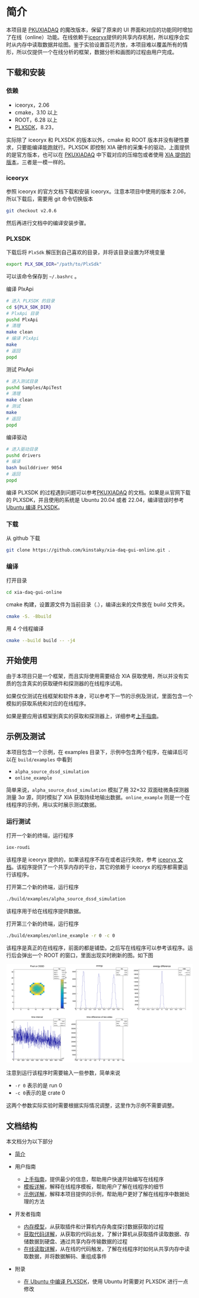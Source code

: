 # 简介

本项目是 [PKUXIADAQ](https://github.com/wuhongyi/PKUXIADAQ) 的魔改版本，保留了原来的 UI 界面和对应的功能同时增加了在线（online）功能。在线依赖于[iceoryx](https://iceoryx.io/latest/)提供的共享内存机制，所以程序会实时从内存中读取数据并绘图。鉴于实验设置百花齐放，本项目难以覆盖所有的情形，所以仅提供一个在线分析的框架，数据分析和画图的过程由用户完成。

## 下载和安装

### 依赖

+ iceoryx，2.06
+ cmake，3.10 以上
+ ROOT，6.28 以上
+ [PLXSDK](https://www.broadcom.com/products/pcie-switches-retimers/software-dev-kits)，8.23，

实际除了 iceoryx 和 PLXSDK 的版本以外，cmake 和 ROOT 版本并没有硬性要求，只要能编译能跑就行。PLXSDK 即控制 XIA 硬件的采集卡的驱动，上面提供的是官方版本，也可以在 [PKUXIADAQ](https://github.com/wuhongyi/PKUXIADAQ) 中下载对应的压缩包或者使用 [XIA 提供的版本](https://github.com/xiallc/broadcom_pci_pcie_sdk)，三者是一模一样的。

### iceoryx

参照 iceoryx 的官方文档下载和安装 iceoryx。注意本项目中使用的版本 2.06，所以下载后，需要用 git 命令切换版本

```bash
git checkout v2.0.6
```

然后再进行文档中的编译安装步骤。

### PLXSDK

下载后将 `PlxSdk` 解压到自己喜欢的目录，并将该目录设置为环境变量

```bash
export PLX_SDK_DIR="/path/to/PlxSdk"
```

可以该命令保存到 `~/.bashrc` 。

编译 PlxApi

```bash
# 进入 PLXSDK 的目录
cd ${PLX_SDK_DIR}
# PlxApi 目录
pushd PlxApi
# 清理
make clean
# 编译 PlxApi
make
# 返回
popd
```

测试 PlxApi

```bash
# 进入测试目录
pushd Samples/ApiTest
# 清理
make clean
# 测试
make
# 返回
popd
```

编译驱动

```bash
# 进入驱动目录
pushd drivers
# 编译
bash builddriver 9054
# 返回
popd
```

编译 PLXSDK 的过程遇到问题可以参考[PKUXIADAQ](http://wuhongyi.cn/PKUXIADAQ/zh/INSTALL.html) 的文档。如果是从官网下载的 PLXSDK，并且使用的系统是 Ubuntu 20.04 或者 22.04，编译错误时参考 [Ubuntu 编译 PLXSDK](compile_plxsdk_ubuntu.md)。

### 下载

从 github 下载

```bash
git clone https://github.com/kinstaky/xia-daq-gui-online.git .
```

### 编译

打开目录

```bash
cd xia-daq-gui-online
```

cmake 构建，设置源文件为当前目录（.），编译出来的文件放在 build 文件夹。

```bash
cmake -S. -Bbuild
```

用 4 个线程编译

```bash
cmake --build build -- -j4
```

## 开始使用

由于本项目只是一个框架，而且实际使用需要结合 XIA 获取使用，所以并没有实质的包含真实的获取硬件和探测器的在线程序试用。

如果仅仅测试在线框架和软件本身，可以参考下一节的示例及测试，里面包含一个模拟的获取系统和对应的在线程序。

如果是要应用该框架到真实的获取和探测器上，详细参考[上手指南](getting_started.md)。

## 示例及测试

本项目包含一个示例，在 examples 目录下，示例中包含两个程序，在编译后可以在 `build/examples` 中看到

+ `alpha_source_dssd_simulation`
+ `online_example`

简单来说，`alpha_source_dssd_simulation` 模拟了用 32$\times$32 双面硅微条探测器测量 3$\alpha$ 源，同时模拟了 XIA 获取持续地输出数据。`online_example` 则是一个在线程序的示例，用以实时展示测试数据。

### 运行测试

打开一个新的终端，运行程序

```bash
iox-roudi
```

该程序是 iceoryx 提供的，如果该程序不存在或者运行失败，参考 [iceoryx 文档](https://iceoryx.io/latest/)。该程序提供了一个共享内存的平台，其它的依赖于 iceoryx 的程序都需要运行该程序。

打开第二个新的终端，运行程序

```bash
./build/examples/alpha_source_dssd_simulation
```

该程序用于给在线程序提供数据。

打开第三个新的终端，运行程序

```bash
./build/examples/online_example -r 0 -c 0
```

该程序是真正的在线程序，前面的都是铺垫。之后写在线程序可以参考该程序。运行后会弹出一个 ROOT 的窗口，里面出现实时刷新的图。如下图

![在线示例](images/online_example.png)

注意到运行该程序时需要输入一些参数，简单来说

+ `-r 0` 表示的是 run 0
+ `-c 0`表示的是 crate 0

这两个参数实际实验时需要根据实际情况调整，这里作为示例不需要调整。

## 文档结构

本文档分为以下部分

+ [简介](index.md)
+ 用户指南
  + [上手指南](getting_started.md)，提供最少的信息，帮助用户快速开始编写在线程序
  + [模板详解](template_walk_through.md)，解释在线程序模板，帮助用户了解在线程序的细节
  + [示例详解](example_details.md)，解释本项目提供的示例，帮助用户更好了解在线程序中数据处理的方法

+ 开发者指南
  + [内存模型](memory_model.md)，从获取插件和计算机内存角度探讨数据获取的过程
  + [获取代码详解](daq_walk_through.md)，从获取的代码出发，了解计算机从获取插件读取数据、存储数据到硬盘、通过共享内存传输数据的过程
  + [在线读取详解](online_receiver.md)，从在线的代码触发，了解在线程序时如何从共享内存中读取数据，并将数据解码、重组成事件
+ 附录
  + [在 Ubuntu 中编译 PLXSDK](compile_plxsdk_ubuntu.md)，使用 Ubuntu 时需要对 PLXSDK 进行一点修改
